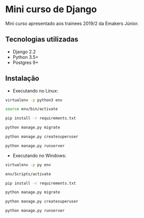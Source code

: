 # Mini curso de Django
Mini curso apresentado aos trainees 2019/2 da Emakers Júnior.

## Tecnologias utilizadas
* Django 2.2
* Python 3.5+
* Postgres 9+

## Instalação

- Executando no Linux:

```sh
virtualenv -p python3 env

source env/bin/activate

pip install -r requirements.txt

python manage.py migrate

python manage.py createsuperuser

python manage.py runserver
```

- Executando no Windows:

```sh
virtualenv -p py env

env/Scripts/activate

pip install -r requirements.txt

python manage.py migrate

python manage.py createsuperuser

python manage.py runserver
```
